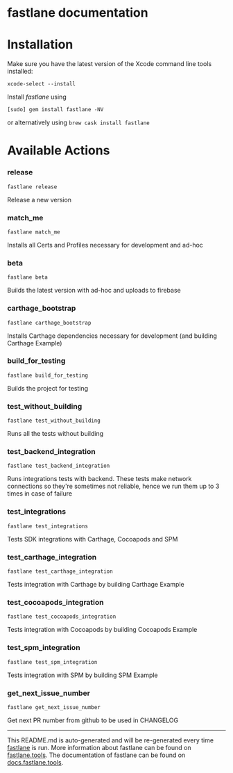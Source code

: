 fastlane documentation
================
# Installation

Make sure you have the latest version of the Xcode command line tools installed:

```
xcode-select --install
```

Install _fastlane_ using
```
[sudo] gem install fastlane -NV
```
or alternatively using `brew cask install fastlane`

# Available Actions
### release
```
fastlane release
```
Release a new version
### match_me
```
fastlane match_me
```
Installs all Certs and Profiles necessary for development and ad-hoc
### beta
```
fastlane beta
```
Builds the latest version with ad-hoc and uploads to firebase
### carthage_bootstrap
```
fastlane carthage_bootstrap
```
Installs Carthage dependencies necessary for development (and building Carthage Example)
### build_for_testing
```
fastlane build_for_testing
```
Builds the project for testing
### test_without_building
```
fastlane test_without_building
```
Runs all the tests without building
### test_backend_integration
```
fastlane test_backend_integration
```
Runs integrations tests with backend. These tests make network connections so they're sometimes not reliable, hence we run them up to 3 times in case of failure
### test_integrations
```
fastlane test_integrations
```
Tests SDK integrations with Carthage, Cocoapods and SPM
### test_carthage_integration
```
fastlane test_carthage_integration
```
Tests integration with Carthage by building Carthage Example
### test_cocoapods_integration
```
fastlane test_cocoapods_integration
```
Tests integration with Cocoapods by building Cocoapods Example
### test_spm_integration
```
fastlane test_spm_integration
```
Tests integration with SPM by building SPM Example
### get_next_issue_number
```
fastlane get_next_issue_number
```
Get next PR number from github to be used in CHANGELOG

----

This README.md is auto-generated and will be re-generated every time [fastlane](https://fastlane.tools) is run.
More information about fastlane can be found on [fastlane.tools](https://fastlane.tools).
The documentation of fastlane can be found on [docs.fastlane.tools](https://docs.fastlane.tools).
